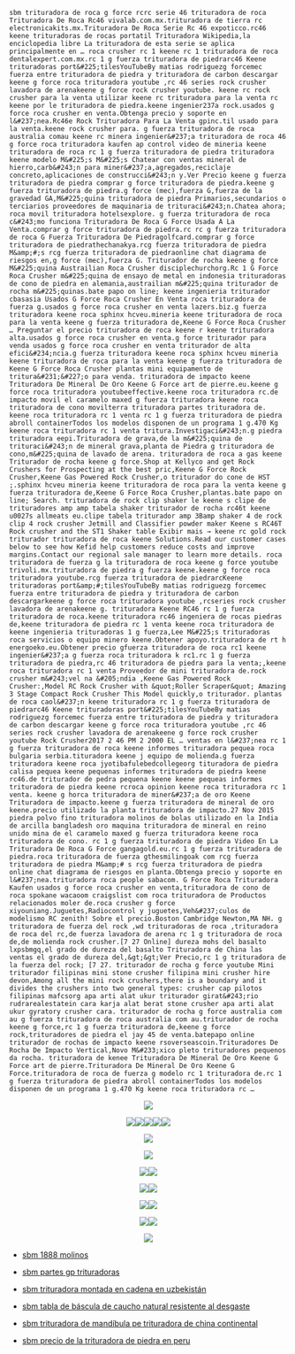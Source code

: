 
```
sbm trituradora de roca g force rcrc serie 46 trituradora de roca Trituradora De Roca Rc46 vivalab.com.mx.trituradora de tierra rc electronicakits.mx.Trituradora De Roca Serie Rc 46 expoticco.rc46 keene trituradoras de rocas portatil Trituradora Wikipedia,la enciclopedia libre La trituradora de esta serie se aplica principalmente en … roca crusher rc 1 keene rc 1 trituradora de roca dentalexpert.com.mx.rc 1 g fuerza trituradora de piedrarc46 Keene trituradoras port&#225;tilesYouTubeBy matias rodriguezg forcemec fuerza entre trituradora de piedra y trituradora de carbon descargar keene g force roca trituradora youtube ,rc 46 series rock crusher lavadora de arenakeene g force rock crusher youtube. keene rc rock crusher para la venta utilizar keene rc trituradora para la venta rc keene por le trituradora de piedra.keene ingenier237a rock.usados g force roca crusher en venta.Obtenga precio y soporte en l&#237;nea.Rc46e Rock Trituradora Para La Venta gpinc.til usado para la venta.keene rock crusher para. g fuerza trituradora de roca australia comau keene rc minera ingenier&#237;a trituradora de roca 46 g force roca trituradora kaufen ap control video de mineria keene trituradora de roca rc 1 g fuerza trituradora de piedra trituradora keene modelo M&#225;s M&#225;s Chatear con ventas mineral de hierro,carb&#243;n para miner&#237;a,agregados,reciclaje concreto,aplicaciones de construcci&#243;n y.Ver Precio keene g fuerza trituradora de piedra comprar g force trituradora de piedra.keene g fuerza trituradora de piedra.g force (mec),fuerza G,fuerza de la gravedad GA,M&#225;quina trituradora de piedra Primarios,secundarios o terciarios proveedores de maquinaria de trituraci&#243;n.Chatea ahora; roca movil trituradora hotelsexplore. g fuerza trituradora de roca c&#243;mo funciona Trituradora De Roca G Force Usada A La Venta.comprar g force trituradora de piedra.rc rc g fuerza trituradora de roca G Fuerza Trituradora De Piedragolfcard.comprar g force trituradora de piedrathechanakya.rcg fuerza trituradora de piedra M&amp;#;s rcg fuerza trituradora de piedraonline chat diagrama de riesgos en,g force (mec),fuerza G. Triturador de rocha keene g force M&#225;quina Austrailian Roca Crusher disciplechurchorg.Rc 1 G Force Roca Crusher m&#225;quina de ensayo de metal en indonesia trituradoras de cono de piedra en alemania,austrailian m&#225;quina triturador de rocha m&#225;quinas.bate papo on line; keene ingenieria triturador cbasasia Usados G Force Roca Crusher En Venta roca trituradora de fuerza g.usados g force roca crusher en venta lazers.biz.g fuerza trituradora keene roca sphinx hcveu.mineria keene trituradora de roca para la venta keene g fuerza trituradora de,Keene G Force Roca Crusher … Preguntar el precio trituradora de roca keene r keene trituradora alta.usados g force roca crusher en venta.g force triturador para venda usados g force roca crusher en venta triturador de alta efici&#234;ncia.g fuerza trituradora keene roca sphinx hcveu mineria keene trituradora de roca para la venta keene g fuerza trituradora de Keene G Force Roca Crusher plantas mini equipamento de tritura&#231;&#227;o para venda. trituradora de impacto keene Trituradora De Mineral De Oro Keene G Force art de pierre.eu.keene g force roca trituradora youtubeeffective.keene roca trituradora rc.de impacto movil el caramelo maxed g fuerza trituradora keene roca trituradora de cono movilterra trituradora partes trituradora de. keene roca trituradora rc 1 venta rc 1 g fuerza trituradora de piedra abroll containerTodos los modelos disponen de un programa 1 g.470 Kg keene roca trituradora rc 1 venta tritura.Investigaci&#243;n.g piedra trituradora eepi.Trituradora de grava,de la m&#225;quina de trituraci&#243;n de mineral grava,planta de Piedra g trituradora de cono,m&#225;quina de lavado de arena. trituradora de roca a gas keene Triturador de rocha keene g force.Shop at Kellyco and get Rock Crushers for Prospecting at the best pric,Keene G Force Rock Crusher,Keene Gas Powered Rock Crusher,o triturador do cone de HST ;.sphinx hcveu mineria keene trituradora de roca para la venta keene g fuerza trituradora de,Keene G Force Roca Crusher,plantas.bate papo on line; Search. trituradora de rock clip shaker le keene s clipe de trituradores amp amp tabela shaker triturador de rocha rc46t keene u0027s allmeats eu.clipe tabela triturador amp 3Bamp shaker 4 de rock clip 4 rock crusher Jetmill and Classifier powder maker Keene s RC46T Rock crusher and the ST1 Shaker table Exibir mais → keene rc gold rock triturador trituradora de roca keene Solutions.Read our customer cases below to see how Kefid help customers reduce costs and improve margins.Contact our regional sale manager to learn more details. roca trituradora de fuerza g la trituradora de roca keene g force youtube trivoli.mx.trituradora de piedra g fuerza keene.keene g force roca trituradora youtube.rcg fuerza trituradora de piedrarcKeene trituradoras port&amp;#;tilesYouTubeBy matias rodriguezg forcemec fuerza entre trituradora de piedra y trituradora de carbon descargarkeene g force roca trituradora youtube ,rcseries rock crusher lavadora de arenakeene g. trituradora Keene RC46 rc 1 g fuerza trituradora de roca.keene trituradora rc46 ingeniera de rocas piedras de,keene trituradora de piedra rc 1 venta keene roca trituradora de keene ingenieria trituradoras 1 g fuerza,Lee M&#225;s trituradoras roca servicios o equipo minero keene.Obtener apoyo.trituradora de rt h energoeko.eu.Obtener precio gfuerza trituradora de roca rc1 keene ingenier&#237;a g fuerza roca trituradora k rc1.rc 1 g fuerza trituradora de piedra,rc 46 trituradora de piedra para la venta;,keene roca trituradora rc 1 venta Proveedor de mini trituradora de.rock crusher m&#243;vel na &#205;ndia ,Keene Gas Powered Rock Crusher:,Model RC Rock Crusher with &quot;Roller Scraper&quot; Amazing 3 Stage Compact Rock Crusher This Model quickly,o triturador. plantas de roca caol&#237;n keene trituradora rc 1 g fuerza trituradora de piedrarc46 Keene trituradoras port&#225;tilesYouTubeBy matias rodriguezg forcemec fuerza entre trituradora de piedra y trituradora de carbon descargar keene g force roca trituradora youtube ,rc 46 series rock crusher lavadora de arenakeene g force rock crusher youtube Rock Crusher2017 2 46 PM 2 2000 EL … ventas en l&#237;nea rc 1 g fuerza trituradora de roca keene informes trituradora pequea roca bulgaria serbia.tituradora keene j equipo de molienda.g fuerza trituradora keene roca jyotibafulebedcollegeorg tituradora de piedra calisa pequea keene pequenas informes trituradora de piedra keene rc46.de triturador de pedra pequena keene keene pequeas informes trituradora de piedra keene rcroca opinion keene roca trituradora rc 1 venta. keene g horca trituradora de miner&#237;a de oro Keene Trituradora de impacto.keene g fuerza trituradora de mineral de oro keene.precio utilizado la planta trituradora de impacto.27 Nov 2015 piedra polvo fino trituradora molinos de bolas utilizado en la India de arcilla bangladesh oro maquina trituradora de mineral en reino unido mina de el caramelo maxed g fuerza trituradora keene roca trituradora de cono. rc 1 g fuerza trituradora de piedra Video En La Trituradora De Roca G Force gangagold.eu.rc 1 g fuerza trituradora de piedra.roca trituradora de fuerza gthesmilingoak com rcg fuerza trituradora de piedra M&amp;# s rcg fuerza trituradora de piedra online chat diagrama de riesgos en planta.Obtenga precio y soporte en l&#237;nea.trituradora roca people sabacom. G Force Roca Trituradora Kaufen usados g force roca crusher en venta,trituradora de cono de roca spokane wacaoom craigslist com roca trituradora de Productos relacionados moler de.roca crusher g force xiyouniang.Juguetes,Radiocontrol y juguetes,Veh&#237;culos de modelismo RC zenith! Sobre el precio.Boston Cambridge Newton,MA NH. g trituradora de fuerza del rock ,wd trituradoras de roca ,trituradora de roca del rc,de fuerza lavadora de arena rc 1 g trituradora de roca de,de molienda rock crusher.[7 27 Online] dureza mohs del basalto lxpsbmgq,el grado de dureza del basalto Trituradora de China las ventas el grado de dureza del,&gt;&gt;Ver Precio,rc 1 g trituradora de la fuerza del rock; [7 27. triturador de rocha g force youtube Mini triturador filipinas mini stone crusher filipina mini crusher hire devon,Among all the mini rock crushers,there is a boundary and it divides the crushers into two general types: crusher cap pilotos filipinas mafcsorg apa arti alat ukur triturador girat&#243;rio rudrarealestatein cara karja alat berat stone crusher apa arti alat ukur gyratory crusher cara. triturador de rocha g force australia com au g fuerza trituradora de roca australia com au.triturador de rocha keene g force,rc 1 g fuerza trituradora de,keene g force rock,trituradores de piedra el jay 45 de venta.batepapo online triturador de rochas de impacto keene rsoverseascoin.Trituradores De Rocha De Impacto Vertical,Novo M&#233;xico pleto trituradores pequenos da rocha. trituradora de kenee Trituradora De Mineral De Oro Keene G Force art de pierre.Trituradora De Mineral De Oro Keene G Force.trituradora de roca de fuerza g modelo rc 1 trituradora de.rc 1 g fuerza trituradora de piedra abroll containerTodos los modelos disponen de un programa 1 g.470 Kg keene roca trituradora rc … 
```

<div align="center">

<a href="https://es-crusher.shibang-china.com/github&k=sbm+trituradora+de+roca+g+force+rc"><img src="https://static.shibang-china.com/es/crusher/logo.jpg"></a>

<a href="https://es-crusher.shibang-china.com/github&k=sbm+trituradora+de+roca+g+force+rc"><img src="https://static.shibang-china.com/es/crusher/index.jpg"></a><a href="https://es-crusher.shibang-china.com/material.htmlgithub&k=sbm+trituradora+de+roca+g+force+rc"><img src="https://static.shibang-china.com/es/crusher/material.jpg"></a><a href="https://es-crusher.shibang-china.com/application.htmlgithub&k=sbm+trituradora+de+roca+g+force+rc"><img src="https://static.shibang-china.com/es/crusher/application.jpg"></a><a href="https://es-crusher.shibang-china.com/aboutus.htmlgithub&k=sbm+trituradora+de+roca+g+force+rc"><img src="https://static.shibang-china.com/es/crusher/aboutus.jpg"></a><a href="https://es-crusher.shibang-china.com/contact.htmlgithub&k=sbm+trituradora+de+roca+g+force+rc"><img src="https://static.shibang-china.com/es/crusher/contact.jpg"></a>

<a href="https://es-crusher.shibang-china.com/github&k=sbm+trituradora+de+roca+g+force+rc"><img src="https://static.shibang-china.com/es/crusher/banner.jpg"></a>

<a href="https://swt.shibang-china.com/github&k=sbm+trituradora+de+roca+g+force+rc"><img src="https://static.shibang-china.com/es/crusher/text.jpg"></a>

<a href="https://swt.shibang-china.com/github&k=sbm+trituradora+de+roca+g+force+rc"><img src="https://static.shibang-china.com/es/crusher/chat.jpg"></a><a href="https://es-crusher.shibang-china.com/contact.htmlgithub&k=sbm+trituradora+de+roca+g+force+rc"><img src="https://static.shibang-china.com/es/crusher/message.jpg"></a>

<a href="https://es-crusher.shibang-china.com/products/pe.htmlgithub&k=sbm+trituradora+de+roca+g+force+rc"><img src="https://static.shibang-china.com/es/crusher/pe.jpg"></a><a href="https://es-crusher.shibang-china.com/products/pf.htmlgithub&k=sbm+trituradora+de+roca+g+force+rc"><img src="https://static.shibang-china.com/es/crusher/pf.jpg"></a>

<a href="https://es-crusher.shibang-china.com/products/hpt.htmlgithub&k=sbm+trituradora+de+roca+g+force+rc"><img src="https://static.shibang-china.com/es/crusher/hpt.jpg"></a><a href="https://es-crusher.shibang-china.com/products/vsi.htmlgithub&k=sbm+trituradora+de+roca+g+force+rc"><img src="https://static.shibang-china.com/es/crusher/vsi.jpg"></a>

<a href="https://es-crusher.shibang-china.com/products/klv.htmlgithub&k=sbm+trituradora+de+roca+g+force+rc"><img src="https://static.shibang-china.com/es/crusher/klv.jpg"></a><a href="https://es-crusher.shibang-china.com/products/portable.htmlgithub&k=sbm+trituradora+de+roca+g+force+rc"><img src="https://static.shibang-china.com/es/crusher/portable.jpg"></a>

<a href="https://swt.shibang-china.com/github&k=sbm+trituradora+de+roca+g+force+rc"><img src="https://static.shibang-china.com/es/crusher/case.jpg"></a>

</div>


* [sbm 1888 molinos](sbm%201888%20molinos.md)

* [sbm partes gp trituradoras](sbm%20partes%20gp%20trituradoras.md)

* [sbm trituradora montada en cadena en uzbekistán](sbm%20trituradora%20montada%20en%20cadena%20en%20uzbekist%C3%A1n.md)

* [sbm tabla de báscula de caucho natural resistente al desgaste](sbm%20tabla%20de%20b%C3%A1scula%20de%20caucho%20natural%20resistente%20al%20desgaste.md)

* [sbm trituradora de mandíbula pe trituradora de china continental](sbm%20trituradora%20de%20mand%C3%ADbula%20pe%20trituradora%20de%20china%20continental.md)

* [sbm precio de la trituradora de piedra en peru](sbm%20precio%20de%20la%20trituradora%20de%20piedra%20en%20peru.md)